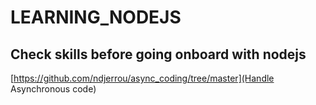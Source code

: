 # LEARNING_NODEJS

## Check skills before going onboard with nodejs

[https://github.com/ndjerrou/async_coding/tree/master](Handle Asynchronous code)
